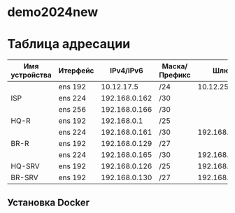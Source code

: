 # demo2024new
# Таблица адресации
| Имя устройства | Итерфейс |  IPv4/IPv6   | Маска/Префикс |       Шлюз       |
| -------------- | -------- | ------------ | ------------- |    ----------    |
|                | ens 192  | 10.12.17.5  | /24           | 10.12.25.254     |
| ISP            | ens 224  | 192.168.0.162| /30           |                  |
|                | ens 256  | 192.168.0.166| /30           |                  |
| HQ-R           | ens 192  | 192.168.0.1  | /25           |                  |
|                | ens 224  | 192.168.0.161| /30           | 192.168.0.162    |
| BR-R           | ens 192  | 192.168.0.129| /27           |                  |
|                | ens 224  | 192.168.0.165| /30           | 192.168.0.166    |
| HQ-SRV         | ens 192  | 192.168.0.126  | /25           | 192.168.0.1      |
| BR-SRV         | ens 192  | 192.168.0.130| /27           | 192.168.0.129    |
## Установка Docker
